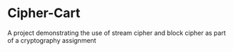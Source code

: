 # Cipher-Cart
A project demonstrating the use of stream cipher and block cipher as part of a cryptography assignment
